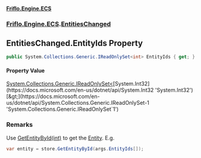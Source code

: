 #### [Friflo.Engine.ECS](index.md 'index')
### [Friflo.Engine.ECS](Friflo.Engine.ECS.md 'Friflo.Engine.ECS').[EntitiesChanged](EntitiesChanged.md 'Friflo.Engine.ECS.EntitiesChanged')

## EntitiesChanged.EntityIds Property

```csharp
public System.Collections.Generic.IReadOnlySet<int> EntityIds { get; }
```

#### Property Value
[System.Collections.Generic.IReadOnlySet&lt;](https://docs.microsoft.com/en-us/dotnet/api/System.Collections.Generic.IReadOnlySet-1 'System.Collections.Generic.IReadOnlySet`1')[System.Int32](https://docs.microsoft.com/en-us/dotnet/api/System.Int32 'System.Int32')[&gt;](https://docs.microsoft.com/en-us/dotnet/api/System.Collections.Generic.IReadOnlySet-1 'System.Collections.Generic.IReadOnlySet`1')

### Remarks
Use [GetEntityById(int)](EntityStore.GetEntityById(int).md 'Friflo.Engine.ECS.EntityStore.GetEntityById(int)') to get the [Entity](Entity.md 'Friflo.Engine.ECS.Entity'). E.g.<br/>

```csharp
var entity = store.GetEntityById(args.EntityIds[]);
```